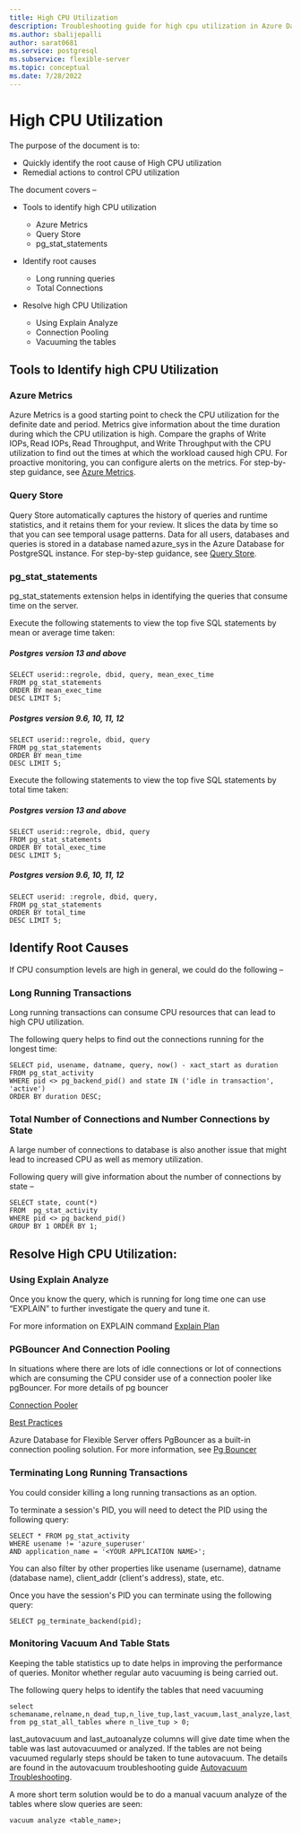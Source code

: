 ```yaml
---
title: High CPU Utilization
description: Troubleshooting guide for high cpu utilization in Azure Database for PostgreSQL - Flexible Server
ms.author: sbalijepalli
author: sarat0681
ms.service: postgresql
ms.subservice: flexible-server
ms.topic: conceptual
ms.date: 7/28/2022
---
```


# High CPU Utilization

The purpose of the document is to:

-   Quickly identify the root cause of High CPU utilization 
-   Remedial actions to control CPU utilization 

The document covers –  
-   Tools to identify high CPU utilization
	- Azure Metrics  
	- Query Store  
	- pg_stat_statements

- Identify root causes    
	- Long running queries 
	- Total Connections 

- Resolve high CPU Utilization
	- Using Explain Analyze 
	- Connection Pooling 
	- Vacuuming the tables 


## Tools to Identify high CPU Utilization 

### Azure Metrics 

Azure Metrics is a good starting point to check the CPU utilization for the definite date and period. Metrics give information about the time duration during which the CPU utilization is high. Compare the graphs of Write IOPs, Read IOPs, Read Throughput, and Write Throughput with the CPU utilization to find out the times at which the workload caused high CPU. For proactive monitoring, you can configure alerts on the metrics. For step-by-step guidance, see [Azure Metrics](./howto-alert-on-metrics.md).

### Query Store
Query Store automatically captures the history of queries and runtime statistics, and it retains them for your review. It slices the data by time so that you can see temporal usage patterns. Data for all users, databases and queries is stored in a database named azure_sys in the Azure Database for PostgreSQL instance. For step-by-step guidance, see [Query Store](./concepts-query-store.md).

### pg_stat_statements
pg_stat_statements extension helps in identifying the queries that consume time on the server.

Execute the following statements to view the top five SQL statements by mean or average time taken: 

##### Postgres version 13 and above
~~~
SELECT userid::regrole, dbid, query, mean_exec_time 
FROM pg_stat_statements 
ORDER BY mean_exec_time 
DESC LIMIT 5;   
~~~
##### Postgres version 9.6, 10, 11, 12
~~~
SELECT userid::regrole, dbid, query 
FROM pg_stat_statements 
ORDER BY mean_time 
DESC LIMIT 5;    
~~~
Execute the following statements to view the top five SQL statements by total time taken: 

##### Postgres version 13 and above
~~~
SELECT userid::regrole, dbid, query 
FROM pg_stat_statements 
ORDER BY total_exec_time 
DESC LIMIT 5;   
~~~
##### Postgres version 9.6, 10, 11, 12
~~~
SELECT userid: :regrole, dbid, query, 
FROM pg_stat_statements 
ORDER BY total_time 
DESC LIMIT 5;    
~~~
## Identify Root Causes 

If CPU consumption levels are high in general, we could do the following – 

### Long Running Transactions  

Long running transactions can consume CPU resources that can lead to high CPU utilization.

The following query helps to find out the connections running for the longest time:  
~~~
SELECT pid, usename, datname, query, now() - xact_start as duration 
FROM pg_stat_activity  
WHERE pid <> pg_backend_pid() and state IN ('idle in transaction', 'active') 
ORDER BY duration DESC;   
~~~

### Total Number of Connections and Number Connections by State 

A large number of connections to database is also another issue that might lead to increased CPU as well as memory utilization.

Following query will give information about the number of connections by state – 
~~~
SELECT state, count(*)  
FROM  pg_stat_activity   
WHERE pid <> pg_backend_pid()  
GROUP BY 1 ORDER BY 1;   
~~~
  

## Resolve High CPU Utilization: 

### Using Explain Analyze 

Once you know the query, which is running for long time one can use “EXPLAIN” to further investigate the query and tune it. 

For more information on EXPLAIN command [Explain Plan](https://www.postgresql.org/docs/current/sql-explain.html) 

 
### PGBouncer And Connection Pooling 

In situations where there are lots of idle connections or lot of connections which are consuming the CPU consider use of a connection pooler like pgBouncer.
For more details of pg bouncer

[Connection Pooler](https://techcommunity.microsoft.com/t5/azure-database-for-postgresql/not-all-postgres-connection-pooling-is-equal/ba-p/825717)

[Best Practices](https://techcommunity.microsoft.com/t5/azure-database-for-postgresql/connection-handling-best-practice-with-postgresql/ba-p/790883)


Azure Database for Flexible Server offers PgBouncer as a built-in connection pooling solution. For more information, see [Pg Bouncer](./concepts-pgbouncer.md)

### Terminating Long Running Transactions

You could consider killing a long running transactions as an option.

To terminate a session's PID, you will need to detect the PID using the following query: 
~~~
SELECT * FROM pg_stat_activity  
WHERE usename != 'azure_superuser'  
AND application_name = '<YOUR APPLICATION NAME>'; 
~~~

You can also filter by other properties like usename (username), datname (database name), client_addr (client's address), state, etc.  

Once you have the session's PID you can terminate using the following query:
~~~
SELECT pg_terminate_backend(pid);
~~~
### Monitoring Vacuum And Table Stats 

Keeping the table statistics up to date helps in improving the performance of queries. Monitor whether regular auto vacuuming is being carried out. 

The following query helps to identify the tables that need vacuuming 
~~~
select schemaname,relname,n_dead_tup,n_live_tup,last_vacuum,last_analyze,last_autovacuum,last_autoanalyze from pg_stat_all_tables where n_live_tup > 0;   
~~~
last_autovacuum and last_autoanalyze columns will give date time when the table was last autovacuumed or analyzed. If the tables are not being vacuumed regularly steps should be taken to tune autovacuum. The details are found in the autovacuum troubleshooting guide [Autovacuum Troubleshooting](./how-to-autovacuum-tuning.md).

A more short term solution would be to do a manual vacuum analyze of the tables where slow queries are seen:
~~~
vacuum analyze <table_name>;
~~~
